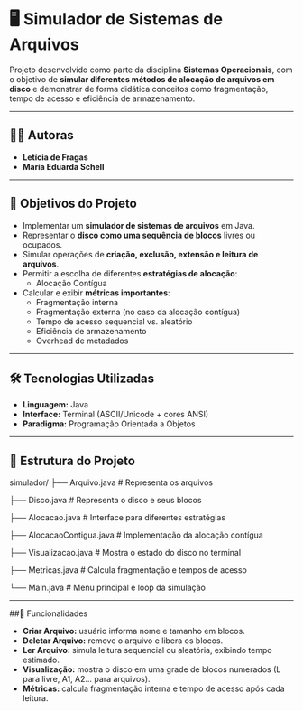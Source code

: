 # 🖥️ Simulador de Sistemas de Arquivos

Projeto desenvolvido como parte da disciplina **Sistemas Operacionais**, com o objetivo de **simular diferentes métodos de alocação de arquivos em disco** e demonstrar de forma didática conceitos como fragmentação, tempo de acesso e eficiência de armazenamento.

---

## 👩‍💻 Autoras
- **Letícia de Fragas**  
- **Maria Eduarda Schell**

---

## 📌 Objetivos do Projeto
- Implementar um **simulador de sistemas de arquivos** em Java.  
- Representar o **disco como uma sequência de blocos** livres ou ocupados.  
- Simular operações de **criação, exclusão, extensão e leitura de arquivos**.  
- Permitir a escolha de diferentes **estratégias de alocação**:
  - Alocação Contígua   
- Calcular e exibir **métricas importantes**:
  - Fragmentação interna  
  - Fragmentação externa (no caso da alocação contígua)  
  - Tempo de acesso sequencial vs. aleatório  
  - Eficiência de armazenamento  
  - Overhead de metadados  

---

## 🛠️ Tecnologias Utilizadas
- **Linguagem:** Java  
- **Interface:** Terminal (ASCII/Unicode + cores ANSI)  
- **Paradigma:** Programação Orientada a Objetos  

---

## 📂 Estrutura do Projeto
simulador/
├── Arquivo.java # Representa os arquivos

├── Disco.java # Representa o disco e seus blocos

├── Alocacao.java # Interface para diferentes estratégias

├── AlocacaoContigua.java # Implementação da alocação contígua

├── Visualizacao.java # Mostra o estado do disco no terminal

├── Metricas.java # Calcula fragmentação e tempos de acesso

└── Main.java # Menu principal e loop da simulação

---

##📖 Funcionalidades
- **Criar Arquivo:** usuário informa nome e tamanho em blocos.
- **Deletar Arquivo:** remove o arquivo e libera os blocos.
- **Ler Arquivo:** simula leitura sequencial ou aleatória, exibindo tempo estimado.
- **Visualização:** mostra o disco em uma grade de blocos numerados (L para livre, A1, A2... para arquivos).
- **Métricas:** calcula fragmentação interna e tempo de acesso após cada leitura.
